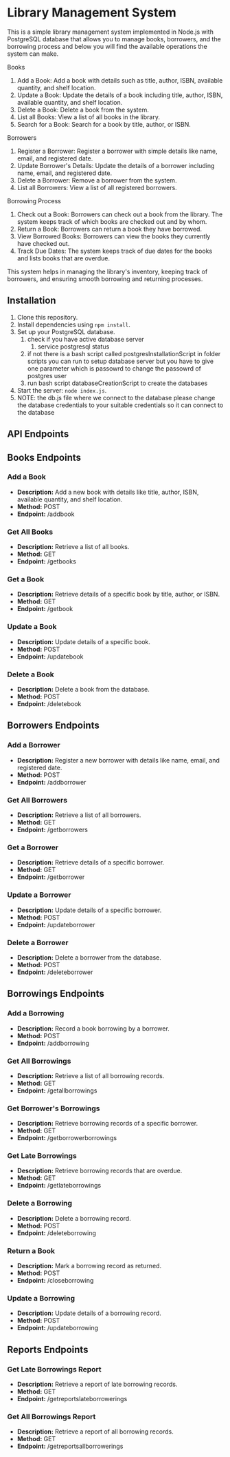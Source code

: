 # Library Management System

This is a simple library management system implemented in Node.js with PostgreSQL database that allows you to manage books, borrowers, and the borrowing process and below you will find the available operations the system can make.


Books
1. Add a Book: Add a book with details such as title, author, ISBN, available quantity, and shelf location.
2. Update a Book: Update the details of a book including title, author, ISBN, available quantity, and shelf location.
3. Delete a Book: Delete a book from the system.
4. List all Books: View a list of all books in the library.
5. Search for a Book: Search for a book by title, author, or ISBN.

Borrowers
1. Register a Borrower: Register a borrower with simple details like name, email, and registered date.
2. Update Borrower's Details: Update the details of a borrower including name, email, and registered date.
3. Delete a Borrower: Remove a borrower from the system.
4. List all Borrowers: View a list of all registered borrowers.

Borrowing Process
1. Check out a Book: Borrowers can check out a book from the library. The system keeps track of which books are checked out and by whom.
2. Return a Book: Borrowers can return a book they have borrowed.
3. View Borrowed Books: Borrowers can view the books they currently have checked out.
4. Track Due Dates: The system keeps track of due dates for the books and lists books that are overdue.
    
This system helps in managing the library's inventory, keeping track of borrowers, and ensuring smooth borrowing and returning processes.


## Installation

1. Clone this repository.
2. Install dependencies using `npm install`.
3. Set up your PostgreSQL database.
    1. check if you have active database server
        1. service postgresql status
    2. if not there is a bash script called postgresInstallationScript in folder scripts you can run to setup database server but you have to give one parameter which is passowrd to change the passowrd of postgres user
    3. run bash script databaseCreationScript to create the databases
4. Start the server: `node index.js`.
5. NOTE: the db.js file where we connect to the database please change the database credentials to your suitable credentials so it can connect to the database


## API Endpoints

## Books Endpoints


### Add a Book
- **Description:** Add a new book with details like title, author, ISBN, available quantity, and shelf location.
- **Method:** POST
- **Endpoint:** /addbook

### Get All Books
- **Description:** Retrieve a list of all books.
- **Method:** GET
- **Endpoint:** /getbooks

### Get a Book
- **Description:** Retrieve details of a specific book by title, author, or ISBN.
- **Method:** GET
- **Endpoint:** /getbook

### Update a Book
- **Description:** Update details of a specific book.
- **Method:** POST
- **Endpoint:** /updatebook

### Delete a Book
- **Description:** Delete a book from the database.
- **Method:** POST
- **Endpoint:** /deletebook

## Borrowers Endpoints

### Add a Borrower
- **Description:** Register a new borrower with details like name, email, and registered date.
- **Method:** POST
- **Endpoint:** /addborrower

### Get All Borrowers
- **Description:** Retrieve a list of all borrowers.
- **Method:** GET
- **Endpoint:** /getborrowers

### Get a Borrower
- **Description:** Retrieve details of a specific borrower.
- **Method:** GET
- **Endpoint:** /getborrower

### Update a Borrower
- **Description:** Update details of a specific borrower.
- **Method:** POST
- **Endpoint:** /updateborrower

### Delete a Borrower
- **Description:** Delete a borrower from the database.
- **Method:** POST
- **Endpoint:** /deleteborrower

## Borrowings Endpoints

### Add a Borrowing
- **Description:** Record a book borrowing by a borrower.
- **Method:** POST
- **Endpoint:** /addborrowing

### Get All Borrowings
- **Description:** Retrieve a list of all borrowing records.
- **Method:** GET
- **Endpoint:** /getallborrowings

### Get Borrower's Borrowings
- **Description:** Retrieve borrowing records of a specific borrower.
- **Method:** GET
- **Endpoint:** /getborrowerborrowings

### Get Late Borrowings
- **Description:** Retrieve borrowing records that are overdue.
- **Method:** GET
- **Endpoint:** /getlateborrowings

### Delete a Borrowing
- **Description:** Delete a borrowing record.
- **Method:** POST
- **Endpoint:** /deleteborrowing

### Return a Book
- **Description:** Mark a borrowing record as returned.
- **Method:** POST
- **Endpoint:** /closeborrowing

### Update a Borrowing
- **Description:** Update details of a borrowing record.
- **Method:** POST
- **Endpoint:** /updateborrowing

## Reports Endpoints

### Get Late Borrowings Report
- **Description:** Retrieve a report of late borrowing records.
- **Method:** GET
- **Endpoint:** /getreportslateborrowerings

### Get All Borrowings Report
- **Description:** Retrieve a report of all borrowing records.
- **Method:** GET
- **Endpoint:** /getreportsallborrowerings